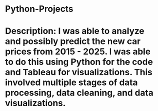 # Python-Projects
# Description: I was able to analyze and possibly predict the new car prices from 2015 - 2025. I was able to do this using Python for the code and Tableau for visualizations. This involved multiple stages of data processing, data cleaning, and data visualizations.
